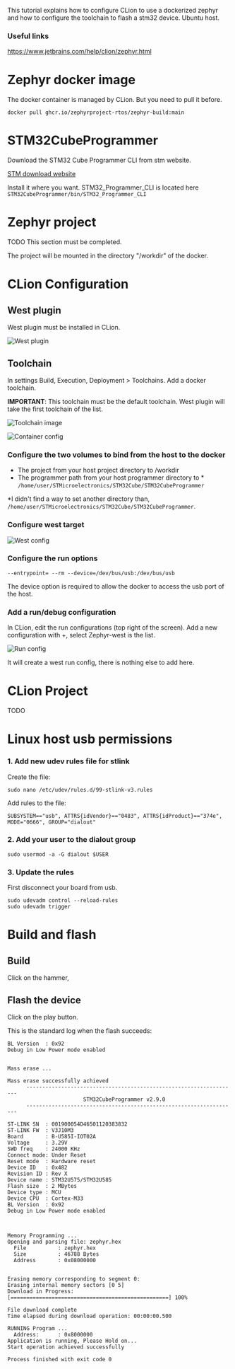 
This tutorial explains how to configure CLion to use a dockerized zephyr and how to configure the toolchain to flash a stm32 device.
Ubuntu host.

### Useful links
https://www.jetbrains.com/help/clion/zephyr.html

# Zephyr docker image
The docker container is managed by CLion. But you need to pull it before.

```
docker pull ghcr.io/zephyrproject-rtos/zephyr-build:main
```

# STM32CubeProgrammer
Download the STM32 Cube Programmer CLI from stm website.

[STM download website](https://www.st.com/en/development-tools/stm32cubeprog.html)

Install it where you want. STM32_Programmer_CLI is located here ```STM32CubeProgrammer/bin/STM32_Programmer_CLI```

# Zephyr project

TODO This section must be completed.

The project will be mounted in the directory "/workdir" of the docker.


# CLion Configuration

## West plugin
West plugin must be installed in CLion.

![West plugin](images/plugin.png "plugin")


## Toolchain
In settings Build, Execution, Deployment > Toolchains. Add a docker toolchain.

**IMPORTANT**: This toolchain must be the default toolchain. West plugin will take the first toolchain of the list.

![Toolchain image](images/toolchain.png "Diagram showing the development toolchain")

![Container config](images/docker-toolchain-settings.png "Container configuration")

### Configure the two volumes to bind from the host to the docker

- The project from your host project directory to /workdir
- The programmer path from your host programmer directory to *  ```/home/user/STMicroelectronics/STM32Cube/STM32CubeProgrammer```

*I didn't find a way to set another directory than, ```/home/user/STMicroelectronics/STM32Cube/STM32CubeProgrammer```. 

### Configure west target
![West config](images/west.png "West config")

### Configure the run options
```
--entrypoint= --rm --device=/dev/bus/usb:/dev/bus/usb
```

The device option is required to allow the docker to access the usb port of the host.

### Add a run/debug configuration
In CLion, edit the run configurations (top right of the screen). Add a new configuration with +, select Zephyr-west is the list.

![Run config](images/run-config.png "Run configuration")

It will create a west run config, there is nothing else to add here.

# CLion Project

TODO

# Linux host usb permissions

### 1. Add new udev rules file for stlink
Create the file:

```sudo nano /etc/udev/rules.d/99-stlink-v3.rules```

Add rules to the file:

```SUBSYSTEM=="usb", ATTRS{idVendor}=="0483", ATTRS{idProduct}=="374e", MODE="0666", GROUP="dialout"```

### 2. Add your user to the dialout group
```sudo usermod -a -G dialout $USER```

### 3. Update the rules
First disconnect your board from usb.
```
sudo udevadm control --reload-rules
sudo udevadm trigger
```

# Build and flash
## Build
Click on the hammer, 


## Flash the device 
Click on the play button.

This is the standard log when the flash succeeds:
```
BL Version  : 0x92
Debug in Low Power mode enabled


Mass erase ... 

Mass erase successfully achieved
      -------------------------------------------------------------------
                        STM32CubeProgrammer v2.9.0                  
      -------------------------------------------------------------------

ST-LINK SN  : 001900054D46501120383832
ST-LINK FW  : V3J10M3
Board       : B-U585I-IOT02A
Voltage     : 3.29V
SWD freq    : 24000 KHz
Connect mode: Under Reset
Reset mode  : Hardware reset
Device ID   : 0x482
Revision ID : Rev X
Device name : STM32U575/STM32U585
Flash size  : 2 MBytes
Device type : MCU
Device CPU  : Cortex-M33
BL Version  : 0x92
Debug in Low Power mode enabled



Memory Programming ...
Opening and parsing file: zephyr.hex
  File          : zephyr.hex
  Size          : 46788 Bytes
  Address       : 0x08000000 


Erasing memory corresponding to segment 0:
Erasing internal memory sectors [0 5]
Download in Progress:
[==================================================] 100% 

File download complete
Time elapsed during download operation: 00:00:00.500

RUNNING Program ... 
  Address:      : 0x8000000
Application is running, Please Hold on...
Start operation achieved successfully

Process finished with exit code 0
```

